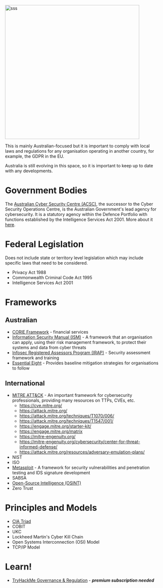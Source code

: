 <img width="441" alt="sss" src="placeholder" />

This is mainly Australian-focused but it is important to comply with local laws and regulations for any organisation operating in another country, for example, the GDPR in the EU.

Australia is still evolving in this space, so it is important to keep up to date with any developments.

# Government Bodies

The [Australian Cyber Security Centre (ACSC)](https://www.cyber.gov.au/), the successor to the Cyber Security Operations Centre, is the Australian Government's lead agency for cybersecurity. It is a statutory agency within the Defence Portfolio with functions established by the Intelligence Services Act 2001. More about it [here](https://www.asd.gov.au/about/what-we-do/cyber-security).

# Federal Legislation

Does not include state or territory level legislation which may include specific laws that need to be considered.

- Privacy Act 1988
- Commonwealth Criminal Code Act 1995
- Intelligence Services Act 2001

# Frameworks

## Australian

- [CORIE Framework](https://www.cfr.gov.au/publications/policy-statements-and-other-reports/2022/revised-corie-framework-rollout/pdf/corie-framework.pdf) - financial services
- [Information Security Manual (ISM)](https://www.cyber.gov.au/resources-business-and-government/essential-cyber-security/ism) - A framework that an organisation can apply, using their risk management framework, to protect their systems and data from cyber threats
- [Infosec Registered Assessors Program (IRAP)](https://www.cyber.gov.au/irap) - Security assessment framework and training
- [Essential Eight](https://www.cyber.gov.au/resources-business-and-government/essential-cyber-security/essential-eight) - Provides baseline mitigation strategies for organisations to follow

## International

- [MITRE ATT&CK](https://attack.mitre.org/) - An important framework for cybersecurity professionals, providing many resources on TTPs, CVEs, etc.
  - https://cve.mitre.org/
  - https://attack.mitre.org/
  - https://attack.mitre.org/techniques/T1070/006/
  - https://attack.mitre.org/techniques/T1547/001/
  - https://engage.mitre.org/starter-kit/
  - https://engage.mitre.org/matrix
  - https://mitre-engenuity.org/
  - https://mitre-engenuity.org/cybersecurity/center-for-threat-informed-defense/
  - https://attack.mitre.org/resources/adversary-emulation-plans/
- NIST
- ISO
- [Metasploit](https://docs.metasploit.com/) - A framework for security vulnerabilities and penetration testing and IDS signature development
- SABSA
- [Open-Source Intelligence (OSINT)](https://osintframework.com/)
- Zero Trust

# Principles and Models

- [CIA Triad](<https://www.techtarget.com/whatis/definition/Confidentiality-integrity-and-availability-CIA#:~:text=The%20CIA%20triad%20refers%20to,(infosec)%20within%20an%20organization>)
- COBIT
- UKC
- Lockheed Martin's Cyber Kill Chain
- Open Systems Interconnection (OSI) Model
- TCP/IP Model

# Learn!

- [TryHackMe Governance & Regulation](https://tryhackme.com/why-subscribe) - **_premium subscription needed_**
